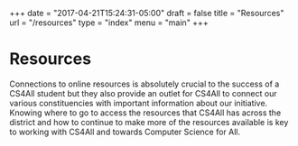 +++
date = "2017-04-21T15:24:31-05:00"
draft = false
title = "Resources"
url = "/resources"
type = "index"
menu = "main"
+++

# Resources

Connections to online resources is absolutely crucial to the success of a CS4All student but they also provide an outlet for CS4All to connect our various constituencies with important information about our initiative. Knowing where to go to access the resources that CS4All has across the district and how to continue to make more of the resources available is key to working with CS4All and towards Computer Science for All.